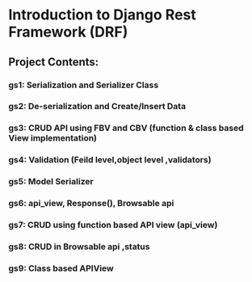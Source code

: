 # Introduction to Django Rest Framework (DRF)
  


## Project Contents:
### gs1: Serialization and Serializer Class
### gs2: De-serialization and Create/Insert Data
### gs3: CRUD API using FBV and CBV (function  & class based View implementation)
### gs4: Validation (Feild level,object level ,validators)
### gs5: Model Serializer  
### gs6: api_view, Response(), Browsable api
### gs7: CRUD using function based API view (api_view)
### gs8: CRUD in Browsable api ,status 
### gs9: Class based APIView 
                                    
